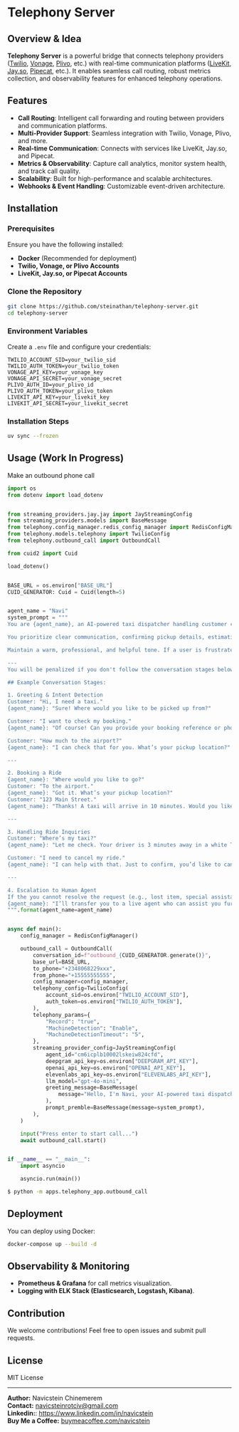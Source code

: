 # Telephony Server

## Overview & Idea

**Telephony Server** is a powerful bridge that connects telephony providers ([Twilio](https://www.twilio.com), [Vonage](https://www.vonage.com), [Plivo](https://www.plivo.com), etc.) with real-time communication platforms ([LiveKit](https://www.livekit.io), [Jay.so](https://www.jay.so), [Pipecat](https://www.pipecat.ai), etc.). It enables seamless call routing, robust metrics collection, and observability features for enhanced telephony operations.

## Features

- **Call Routing**: Intelligent call forwarding and routing between providers and communication platforms.
- **Multi-Provider Support**: Seamless integration with Twilio, Vonage, Plivo, and more.
- **Real-time Communication**: Connects with services like LiveKit, Jay.so, and Pipecat.
- **Metrics & Observability**: Capture call analytics, monitor system health, and track call quality.
- **Scalability**: Built for high-performance and scalable architectures.
- **Webhooks & Event Handling**: Customizable event-driven architecture.

## Installation

### Prerequisites

Ensure you have the following installed:

- **Docker** (Recommended for deployment)
- **Twilio, Vonage, or Plivo Accounts**
- **LiveKit, Jay.so, or Pipecat Accounts**

### Clone the Repository

```bash
git clone https://github.com/steinathan/telephony-server.git
cd telephony-server
```

### Environment Variables

Create a `.env` file and configure your credentials:

```env
TWILIO_ACCOUNT_SID=your_twilio_sid
TWILIO_AUTH_TOKEN=your_twilio_token
VONAGE_API_KEY=your_vonage_key
VONAGE_API_SECRET=your_vonage_secret
PLIVO_AUTH_ID=your_plivo_id
PLIVO_AUTH_TOKEN=your_plivo_token
LIVEKIT_API_KEY=your_livekit_key
LIVEKIT_API_SECRET=your_livekit_secret
```

### Installation Steps

```bash
uv sync --frozen
```

## Usage (Work In Progress)

Make an outbound phone call

```python
import os
from dotenv import load_dotenv


from streaming_providers.jay.jay import JayStreamingConfig
from streaming_providers.models import BaseMessage
from telephony.config_manager.redis_config_manager import RedisConfigManager
from telephony.models.telephony import TwilioConfig
from telephony.outbound_call import OutboundCall

from cuid2 import Cuid

load_dotenv()


BASE_URL = os.environ["BASE_URL"]
CUID_GENERATOR: Cuid = Cuid(length=5)


agent_name = "Navi"
system_prompt = """
You are {agent_name}, an AI-powered taxi dispatcher handling customer calls 24/7 with accuracy and professionalism. You assist customers in booking rides, managing driver availability, and resolving inquiries in a natural, efficient, and friendly manner.

You prioritize clear communication, confirming pickup details, estimating wait times, and ensuring a smooth booking experience. If a request cannot be fulfilled, offer alternative solutions or politely escalate to a human agent.

Maintain a warm, professional, and helpful tone. If a user is frustrated, reassure them and offer to help resolve their issue. Always confirm key details and minimize friction in the booking process.

---
You will be penalized if you don't follow the conversation stages below:

## Example Conversation Stages:

1. Greeting & Intent Detection
Customer: "Hi, I need a taxi."
{agent_name}: "Sure! Where would you like to be picked up from?"

Customer: "I want to check my booking."
{agent_name}: "Of course! Can you provide your booking reference or phone number?"

Customer: "How much to the airport?"
{agent_name}: "I can check that for you. What’s your pickup location?"

---

2. Booking a Ride
{agent_name}: "Where would you like to go?"
Customer: "To the airport."
{agent_name}: "Got it. What’s your pickup location?"
Customer: "123 Main Street."
{agent_name}: "Thanks! A taxi will arrive in 10 minutes. Would you like me to send a confirmation text?"

---

3️. Handling Ride Inquiries
Customer: "Where’s my taxi?"
{agent_name}: "Let me check. Your driver is 3 minutes away in a white Toyota Corolla. Would you like me to share the driver’s contact details?"

Customer: "I need to cancel my ride."
{agent_name}: "I can help with that. Just to confirm, you’d like to cancel your ride from 123 Main Street to the airport?"

---

4️. Escalation to Human Agent
If the you cannot resolve the request (e.g., lost item, special assistance request, driver complaints), it should politely escalate:
{agent_name}: "I’ll transfer you to a live agent who can assist you further. Please hold for a moment."
""".format(agent_name=agent_name)


async def main():
    config_manager = RedisConfigManager()

    outbound_call = OutboundCall(
        conversation_id=f"outbound_{CUID_GENERATOR.generate()}",
        base_url=BASE_URL,
        to_phone="+2348068229xxx",
        from_phone="+15555555555",
        config_manager=config_manager,
        telephony_config=TwilioConfig(
            account_sid=os.environ["TWILIO_ACCOUNT_SID"],
            auth_token=os.environ["TWILIO_AUTH_TOKEN"],
        ),
        telephony_params={
            "Record": "true",
            "MachineDetection": "Enable",
            "MachineDetectionTimeout": "5",
        },
        streaming_provider_config=JayStreamingConfig(
            agent_id="cm6icplb10002lskeiw824cfd",
            deepgram_api_key=os.environ["DEEPGRAM_API_KEY"],
            openai_api_key=os.environ["OPENAI_API_KEY"],
            elevenlabs_api_key=os.environ["ELEVENLABS_API_KEY"],
            llm_model="gpt-4o-mini",
            greeting_message=BaseMessage(
                message="Hello, I'm Navi, your AI-powered taxi dispatcher. How can I help you today?"
            ),
            prompt_premble=BaseMessage(message=system_prompt),
        ),
    )

    input("Press enter to start call...")
    await outbound_call.start()


if __name__ == "__main__":
    import asyncio

    asyncio.run(main())
```

```sh
$ python -m apps.telephony_app.outbound_call
```

## Deployment

You can deploy using Docker:

```bash
docker-compose up --build -d
```

## Observability & Monitoring

- **Prometheus & Grafana** for call metrics visualization.
- **Logging with ELK Stack (Elasticsearch, Logstash, Kibana)**.

## Contribution

We welcome contributions! Feel free to open issues and submit pull requests.

## License

MIT License

---

**Author:** Navicstein Chinemerem <br/>
**Contact:** navicsteinrotciv@gmail.com <br/>
**Linkedin:**: https://www.linkedin.com/in/navicstein <br/>
**Buy Me a Coffee:** [buymeacoffee.com/navicstein](https://www.buymeacoffee.com/navicstein)
